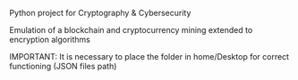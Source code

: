 Python project for Cryptography & Cybersecurity

Emulation of a blockchain and cryptocurrency mining extended to encryption algorithms

IMPORTANT: It is necessary to place the folder in home/Desktop for correct functioning (JSON files path)
